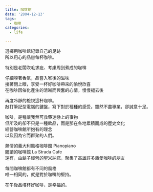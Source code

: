 ```yaml
---
title: 咖啡館
date: '2004-12-13'
tags:
  - 咖啡
categories:
  - life

---
```

選擇用咖啡館紀錄自己的足跡  
所以用心的品嘗每杯咖啡。  
  
特別是老闆吹毛求疵、考慮周到煮成的咖啡  
  
仔細嗅著香氣，品嘗入喉後的滋味  
接著閉上眼，享受一杯好咖啡帶來的愉悅欣喜  
在咖啡因催化產生的清晰而興奮的心情，慢慢褪去後  
  
再度冷靜的檢視這杯咖啡。  
敲打筆記型電腦的鍵盤，寫下對於種種的感受，雖然不盡專業，卻誠意十足。  
  
咖啡，是種讓我無可救藥迷戀上的事物  
但所及的卻不只是一種飲品，而是那在各地累積而成的歷史文化  
經營咖啡館所抱有的理念  
以及因為它而群聚的人們。  
  
熱情的義大利風格咖啡館 Pianopiano  
閱讀的咖啡館 La Strada Cafe  
還有，由鬍子經營的聖米納諾，聚集了高雄許多熱愛咖啡的朋友  
  
每間咖啡館都有不同的風格  
唯一相同的，就是對於咖啡的堅持。  
  
在午後品嚐杯好咖啡，是幸福的。